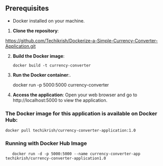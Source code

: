 ## Prerequisites

- Docker installed on your machine. 
1. **Clone the repository**:

https://github.com/Techikrish/Dockerize-a-Simple-Currency-Converter-Application.git

2. **Build the Docker image**:

       docker build -t currency-converter

3. **Run the Docker container**:.

      
    docker run -p 5000:5000 currency-converter

    
5. **Access the application**:
Open your web browser and go to http://localhost:5000 to view the application.

### The Docker image for this application is available on Docker Hub:

 

    docker pull techikrish/currency-converter-application:1.0


### Running with Docker Hub Image

       docker run -d -p 5000:5000 --name currency-converter-app techikrish/currency-converter-application1.0
        
     


